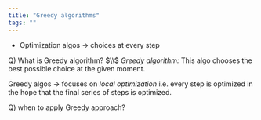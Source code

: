 ```yaml
---
title: "Greedy algorithms"
tags: ""
---
```

-   Optimization algos → choices at every step

Q) What is Greedy algorithm? $\\$
_Greedy algorithm:_ This algo chooses the best possible choice at the given moment.

Greedy algos → focuses on _local optimization_ i.e. every step is optimized in the hope that the final series of steps is optimized.

Q) when to apply Greedy approach?
